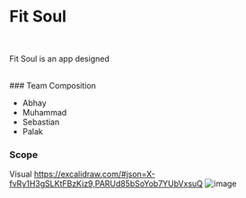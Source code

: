 # Fit Soul
<br>
<p>Fit Soul is an app designed</p>
<br>
### Team Composition
<ul>
  <li>Abhay</li>
  <li>Muhammad</li>
  <li>Sebastian</li>
  <li>Palak</li>
</ul>

### Scope

Visual https://excalidraw.com/#json=X-fvRy1H3gSLKtFBzKiz9,PARUd85bSoYob7YUbVxsuQ
![image](https://github.com/user-attachments/assets/40b2fa0d-f914-4509-986b-aeff4da3d19c)
